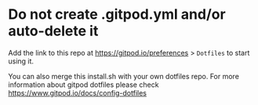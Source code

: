# Do not create .gitpod.yml and/or auto-delete it

Add the link to this repo at https://gitpod.io/preferences > `Dotfiles` to start using it.

You can also merge this install.sh with your own dotfiles repo. For more information about gitpod dotfiles please check https://www.gitpod.io/docs/config-dotfiles
